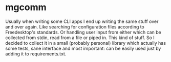 mgcomm
======

Usually when writing some CLI apps I end up writing the same stuff over and over
again. Like searching for configuration files according to Freedesktop's
standards. Or handling user input from either which can be collected from stdin,
read from a file or piped in. This kind of stuff. So I decided to collect it in
a small (probably personal) library which actually has some tests, sane
interface and most important: can be easily used just by adding it to
requirements.txt.
